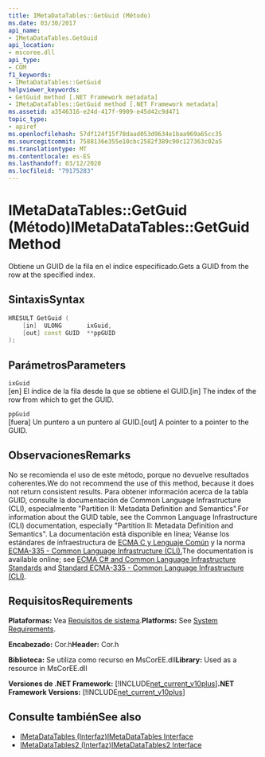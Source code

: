 ```yaml
---
title: IMetaDataTables::GetGuid (Método)
ms.date: 03/30/2017
api_name:
- IMetaDataTables.GetGuid
api_location:
- mscoree.dll
api_type:
- COM
f1_keywords:
- IMetaDataTables::GetGuid
helpviewer_keywords:
- GetGuid method [.NET Framework metadata]
- IMetaDataTables::GetGuid method [.NET Framework metadata]
ms.assetid: a3546316-e24d-417f-9909-e45d42c9d471
topic_type:
- apiref
ms.openlocfilehash: 57df124f15f78daad053d9634e1baa969a65cc35
ms.sourcegitcommit: 7588136e355e10cbc2582f389c90c127363c02a5
ms.translationtype: MT
ms.contentlocale: es-ES
ms.lasthandoff: 03/12/2020
ms.locfileid: "79175283"
---
```

# <a name="imetadatatablesgetguid-method"></a><span data-ttu-id="5baf7-102">IMetaDataTables::GetGuid (Método)</span><span class="sxs-lookup"><span data-stu-id="5baf7-102">IMetaDataTables::GetGuid Method</span></span>
<span data-ttu-id="5baf7-103">Obtiene un GUID de la fila en el índice especificado.</span><span class="sxs-lookup"><span data-stu-id="5baf7-103">Gets a GUID from the row at the specified index.</span></span>  
  
## <a name="syntax"></a><span data-ttu-id="5baf7-104">Sintaxis</span><span class="sxs-lookup"><span data-stu-id="5baf7-104">Syntax</span></span>  
  
```cpp  
HRESULT GetGuid (
    [in]  ULONG       ixGuid,  
    [out] const GUID  **ppGUID  
);  
```  
  
## <a name="parameters"></a><span data-ttu-id="5baf7-105">Parámetros</span><span class="sxs-lookup"><span data-stu-id="5baf7-105">Parameters</span></span>  
 `ixGuid`  
 <span data-ttu-id="5baf7-106">[en] El índice de la fila desde la que se obtiene el GUID.</span><span class="sxs-lookup"><span data-stu-id="5baf7-106">[in] The index of the row from which to get the GUID.</span></span>  
  
 `ppGuid`  
 <span data-ttu-id="5baf7-107">[fuera] Un puntero a un puntero al GUID.</span><span class="sxs-lookup"><span data-stu-id="5baf7-107">[out] A pointer to a pointer to the GUID.</span></span>  
  
## <a name="remarks"></a><span data-ttu-id="5baf7-108">Observaciones</span><span class="sxs-lookup"><span data-stu-id="5baf7-108">Remarks</span></span>  

  <span data-ttu-id="5baf7-109">No se recomienda el uso de este método, porque no devuelve resultados coherentes.</span><span class="sxs-lookup"><span data-stu-id="5baf7-109">We do not recommend the use of this method, because it does not return consistent results.</span></span> <span data-ttu-id="5baf7-110">Para obtener información acerca de la tabla GUID, consulte la documentación de Common Language Infrastructure (CLI), especialmente "Partition II: Metadata Definition and Semantics".</span><span class="sxs-lookup"><span data-stu-id="5baf7-110">For information about the GUID table, see the Common Language Infrastructure (CLI) documentation, especially "Partition II: Metadata Definition and Semantics".</span></span> <span data-ttu-id="5baf7-111">La documentación está disponible en línea; Véanse los estándares de infraestructura de [ECMA C y Lenguaje Común](../../../standard/components.md#applicable-standards) y la norma [ECMA-335 - Common Language Infrastructure (CLI).](http://www.ecma-international.org/publications/standards/Ecma-335.htm)</span><span class="sxs-lookup"><span data-stu-id="5baf7-111">The documentation is available online; see [ECMA C# and Common Language Infrastructure Standards](../../../standard/components.md#applicable-standards) and [Standard ECMA-335 - Common Language Infrastructure (CLI)](http://www.ecma-international.org/publications/standards/Ecma-335.htm).</span></span>  
  
## <a name="requirements"></a><span data-ttu-id="5baf7-112">Requisitos</span><span class="sxs-lookup"><span data-stu-id="5baf7-112">Requirements</span></span>  
 <span data-ttu-id="5baf7-113">**Plataformas:** Vea [Requisitos de sistema](../../../../docs/framework/get-started/system-requirements.md).</span><span class="sxs-lookup"><span data-stu-id="5baf7-113">**Platforms:** See [System Requirements](../../../../docs/framework/get-started/system-requirements.md).</span></span>  
  
 <span data-ttu-id="5baf7-114">**Encabezado:** Cor.h</span><span class="sxs-lookup"><span data-stu-id="5baf7-114">**Header:** Cor.h</span></span>  
  
 <span data-ttu-id="5baf7-115">**Biblioteca:** Se utiliza como recurso en MsCorEE.dll</span><span class="sxs-lookup"><span data-stu-id="5baf7-115">**Library:** Used as a resource in MsCorEE.dll</span></span>  
  
 <span data-ttu-id="5baf7-116">**Versiones de .NET Framework:** [!INCLUDE[net_current_v10plus](../../../../includes/net-current-v10plus-md.md)]</span><span class="sxs-lookup"><span data-stu-id="5baf7-116">**.NET Framework Versions:** [!INCLUDE[net_current_v10plus](../../../../includes/net-current-v10plus-md.md)]</span></span>  
  
## <a name="see-also"></a><span data-ttu-id="5baf7-117">Consulte también</span><span class="sxs-lookup"><span data-stu-id="5baf7-117">See also</span></span>

- [<span data-ttu-id="5baf7-118">IMetaDataTables (Interfaz)</span><span class="sxs-lookup"><span data-stu-id="5baf7-118">IMetaDataTables Interface</span></span>](../../../../docs/framework/unmanaged-api/metadata/imetadatatables-interface.md)
- [<span data-ttu-id="5baf7-119">IMetaDataTables2 (Interfaz)</span><span class="sxs-lookup"><span data-stu-id="5baf7-119">IMetaDataTables2 Interface</span></span>](../../../../docs/framework/unmanaged-api/metadata/imetadatatables2-interface.md)
